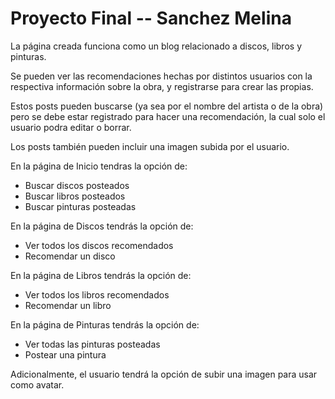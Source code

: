 # Proyecto Final -- Sanchez Melina

La página creada funciona como un blog relacionado a discos, libros y pinturas. 

Se pueden ver las recomendaciones hechas por distintos usuarios con la respectiva 
información sobre la obra, y registrarse para crear las propias. 

Estos posts pueden buscarse (ya sea por el nombre del artista o de la obra) pero se debe estar registrado para hacer una recomendación, la cual solo el usuario podra editar o borrar. 

Los posts también pueden incluir una imagen subida por el usuario.

En la página de Inicio tendras la opción de:

- Buscar discos posteados
- Buscar libros posteados
- Buscar pinturas posteadas

En la página de Discos tendrás la opción de:

- Ver todos los discos recomendados
- Recomendar un disco

En la página de Libros tendrás la opción de:

- Ver todos los libros recomendados
- Recomendar un libro

En la página de Pinturas tendrás la opción de:

- Ver todas las pinturas posteadas
- Postear una pintura

Adicionalmente, el usuario tendrá la opción de subir una imagen para usar como avatar.

